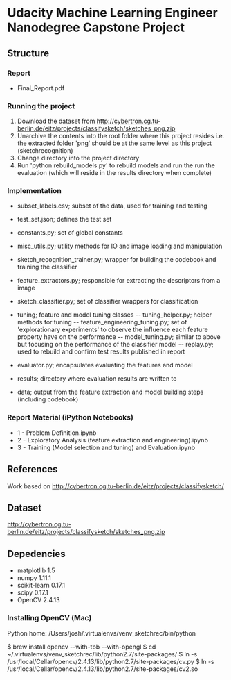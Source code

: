# Udacity Machine Learning Engineer Nanodegree Capstone Project

## Structure 

### Report 
- Final_Report.pdf

### Running the project 
1. Download the dataset from http://cybertron.cg.tu-berlin.de/eitz/projects/classifysketch/sketches_png.zip
2. Unarchive the contents into the root folder where this project resides i.e. the extracted folder 'png' should be at the same level as this project (sketchrecognition)
3. Change directory into the project directory
4. Run 'python rebuild_models.py' to rebuild models and run the run the evaluation (which will reside in the results directory when complete)

### Implementation 
- subset_labels.csv; subset of the data, used for training and testing 
- test_set.json; defines the test set

- constants.py; set of global constants  
- misc_utils.py; utility methods for IO and image loading and manipulation
- sketch_recognition_trainer.py; wrapper for building the codebook and training the classifier 
- feature_extractors.py; responsible for extracting the descriptors from a image 
- sketch_classifier.py; set of classifier wrappers for classification
- tuning; feature and model tuning classes
-- tuning_helper.py; helper methods for tuning 
-- feature_engineering_tuning.py; set of 'explorationary experiments' to observe the influence each feature property have on the performance
-- model_tuning.py; similar to above but focusing on the performance of the classifier model
-- replay.py; used to rebuild and confirm test results published in report  
- evaluator.py; encapsulates evaluating the features and model
  
- results; directory where evaluation results are written to 
- data; output from the feature extraction and model building steps (including codebook) 

### Report Material (iPython Notebooks) 
- 1 - Problem Definition.ipynb
- 2 - Exploratory Analysis (feature extraction and engineering).ipynb
- 3 - Training (Model selection and tuning) and Evaluation.ipynb

## References
Work based on http://cybertron.cg.tu-berlin.de/eitz/projects/classifysketch/

## Dataset 
http://cybertron.cg.tu-berlin.de/eitz/projects/classifysketch/sketches_png.zip

## Depedencies 
- matplotlib 1.5
- numpy 1.11.1
- scikit-learn 0.17.1
- scipy 0.17.1
- OpenCV 2.4.13

### Installing OpenCV (Mac) 
Python home: /Users/josh/.virtualenvs/venv_sketchrec/bin/python

$ brew install opencv --with-tbb --with-opengl
$ cd ~/.virtualenvs/venv_sketchrec/lib/python2.7/site-packages/
$ ln -s /usr/local/Cellar/opencv/2.4.13/lib/python2.7/site-packages/cv.py
$ ln -s /usr/local/Cellar/opencv/2.4.13/lib/python2.7/site-packages/cv2.so  
